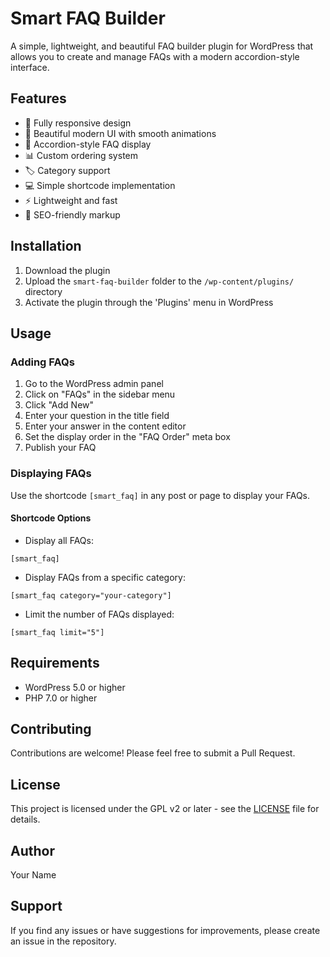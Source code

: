# Smart FAQ Builder

A simple, lightweight, and beautiful FAQ builder plugin for WordPress that allows you to create and manage FAQs with a modern accordion-style interface.

## Features

- 📱 Fully responsive design
- 🎨 Beautiful modern UI with smooth animations
- 🔄 Accordion-style FAQ display
- 📊 Custom ordering system
- 🏷️ Category support
- 💻 Simple shortcode implementation
- ⚡ Lightweight and fast
- 🎯 SEO-friendly markup

## Installation

1. Download the plugin
2. Upload the `smart-faq-builder` folder to the `/wp-content/plugins/` directory
3. Activate the plugin through the 'Plugins' menu in WordPress

## Usage

### Adding FAQs

1. Go to the WordPress admin panel
2. Click on "FAQs" in the sidebar menu
3. Click "Add New"
4. Enter your question in the title field
5. Enter your answer in the content editor
6. Set the display order in the "FAQ Order" meta box
7. Publish your FAQ

### Displaying FAQs

Use the shortcode `[smart_faq]` in any post or page to display your FAQs.

#### Shortcode Options

- Display all FAQs:
```
[smart_faq]
```

- Display FAQs from a specific category:
```
[smart_faq category="your-category"]
```

- Limit the number of FAQs displayed:
```
[smart_faq limit="5"]
```

## Requirements

- WordPress 5.0 or higher
- PHP 7.0 or higher

## Contributing

Contributions are welcome! Please feel free to submit a Pull Request.

## License

This project is licensed under the GPL v2 or later - see the [LICENSE](LICENSE) file for details.

## Author

Your Name

## Support

If you find any issues or have suggestions for improvements, please create an issue in the repository. 
